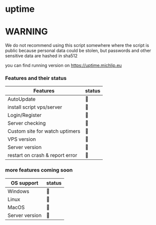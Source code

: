 # uptime

# WARNING
We do not recommend using this script somewhere where the script is public because personal data could be stolen, but passwords and other sensitive data are hashed in sha512

you can find running version on https://uptime.michlip.eu

### Features and their status

| Features                           | status             |
| -----------------------------------| ------------------ |
| AutoUpdate                         | :red_circle:       |
| install script vps/server          | :red_circle:       |
| Login/Register                     | :red_circle:       |
| Server checking                    | :red_circle:       |
| Custom site for watch uptimers     | :red_circle:       |
| VPS version                        | :red_circle:       |
| Server version                     | :red_circle:       |
| restart on crash & report error    | :red_circle:       |

### more features coming soon

| OS support                         | status             |
| -----------------------------------| ------------------ |
| Windows                            | :red_circle:       |
| Linux                              | :red_circle:       |
| MacOS                              | :red_circle:       |
| Server version                     | :red_circle:       |
